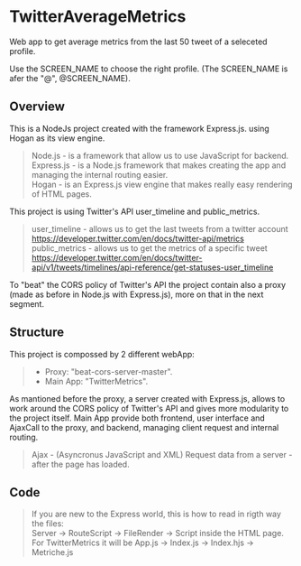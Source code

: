 # TwitterAverageMetrics
Web app to get average metrics from the last 50 tweet of a seleceted profile.

Use the SCREEN_NAME to choose the right profile.
(The SCREEN_NAME is afer the "@", @SCREEN_NAME).

## Overview

This is a NodeJs project created with the framework Express.js. using Hogan as its view engine.
> Node.js - is a framework that allow us to use JavaScript for backend. <br/>
> Express.js - is a Node.js framework that makes creating the app and managing the internal routing easier. <br/>
> Hogan - is an Express.js view engine that makes really easy rendering of HTML pages. <br/>

This project is using Twitter's API user_timeline and public_metrics.
> user_timeline -  allows us to get the last tweets from a twitter account https://developer.twitter.com/en/docs/twitter-api/metrics <br/>
> public_metrics -  allows us to get the metrics of a specific tweet https://developer.twitter.com/en/docs/twitter-api/v1/tweets/timelines/api-reference/get-statuses-user_timeline <br/>

To "beat" the CORS policy of Twitter's API the project contain also a proxy (made as before in Node.js with Express.js), more on that in the next segment.


## Structure 
 
This project is compossed by 2 different webApp:
> - Proxy: "beat-cors-server-master".
> - Main App: "TwitterMetrics".

As mantioned before the proxy, a server created with Express.js, allows to work around the CORS policy of Twitter's API and gives more modularity to the project itself.
Main App provide both frontend, user interface and AjaxCall to the proxy, and backend, managing client request and internal routing.
> Ajax - (Asyncronus JavaScript and XML) Request data from a server - after the page has loaded.

## Code

>If you are new to the Express world, this is how to read in rigth way the files: <br/>
>Server -> RouteScript -> FileRender -> Script inside the HTML page. <br/>
>For TwitterMetrics it will be App.js -> Index.js -> Index.hjs -> Metriche.js <br/>



